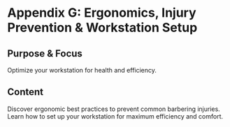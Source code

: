 # Appendix G: Ergonomics, Injury Prevention & Workstation Setup

## Purpose & Focus
Optimize your workstation for health and efficiency.

## Content
Discover ergonomic best practices to prevent common barbering injuries. Learn how to set up your workstation for maximum efficiency and comfort.